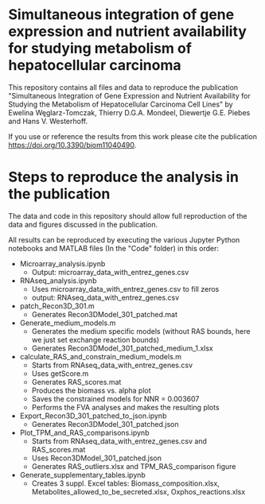 # Simultaneous integration of gene expression and nutrient availability for studying metabolism of hepatocellular carcinoma

This repository contains all files and data to reproduce the publication "Simultaneous Integration of Gene Expression and Nutrient Availability for Studying the Metabolism of Hepatocellular Carcinoma Cell Lines" by Ewelina Węglarz-Tomczak, Thierry D.G.A. Mondeel, Diewertje G.E. Piebes and Hans V. Westerhoff. 

If you use or reference the results from this work please cite the publication https://doi.org/10.3390/biom11040490.

# Steps to reproduce the analysis in the publication

The data and code in this repository should allow full reproduction of the data and figures discussed in the publication. 

All results can be reproduced by executing the various Jupyter Python notebooks and MATLAB files (In the "Code" folder) in this order:

* Microarray_analysis.ipynb
    - Output: microarray_data_with_entrez_genes.csv
* RNAseq_analysis.ipynb
    - Uses microarray_data_with_entrez_genes.csv to fill zeros
    - output: RNAseq_data_with_entrez_genes.csv
* patch_Recon3D_301.m
    - Generates Recon3DModel_301_patched.mat
* Generate_medium_models.m
    - Generates the medium specific models (without RAS bounds, here we just set exchange reaction bounds)
    - Generates Recon3DModel_301_patched_medium_1.xlsx
* calculate_RAS_and_constrain_medium_models.m
    - Starts from RNAseq_data_with_entrez_genes.csv
    - Uses getScore.m
    - Generates RAS_scores.mat
    - Produces the biomass vs. alpha plot
    - Saves the constrained models for NNR = 0.003607
    - Performs the FVA analyses and makes the resulting plots
* Export_Recon3D_301_patched_to_json.ipynb
    - Generates Recon3DModel_301_patched.json
* Plot_TPM_and_RAS_comparisons.ipynb
    - Starts from RNAseq_data_with_entrez_genes.csv and RAS_scores.mat
    - Uses Recon3DModel_301_patched.json
    - Generates RAS_outliers.xlsx and TPM_RAS_comparison figure
* Generate_supplementary_tables.ipynb
    - Creates 3 suppl. Excel tables: Biomass_composition.xlsx, Metabolites_allowed_to_be_secreted.xlsx, Oxphos_reactions.xlsx
